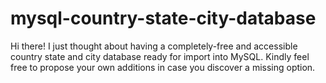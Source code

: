 # mysql-country-state-city-database
Hi there! I just thought about having a completely-free and accessible country state and city database ready for import into MySQL. Kindly feel free to propose your own additions in case you discover a missing option.
